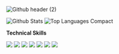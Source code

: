![Github header (2)](https://user-images.githubusercontent.com/101967370/178149742-f554d70d-9521-436c-b4ff-8d6ec4dd050d.png)


![Github Stats](https://github-readme-stats.vercel.app/api?username=jadhavsiid&show_icons=true&theme=omni)
![Top Languages Compact](https://github-readme-stats.vercel.app/api/top-langs/?username=jadhavsiid&layout=compact&theme=omni)

**Technical Skills**

<img src="https://img.shields.io/badge/-A8B9CC?logo=C&logoColor=fff"> <img src="https://img.shields.io/badge/-C++-00599C?logo=C&logoColor=fff"> <img src="https://img.shields.io/badge/-Python-3776AB?logo=python&logoColor=ffd644"> <img src="https://img.shields.io/badge/-HTML-E34F26?logo=html5&logoColor=fff"> <img src="https://img.shields.io/badge/-CSS-1572B6?logo=css3&logoColor=fff"> <img src="https://img.shields.io/badge/-Bootstrap-7952B3?logo=bootstrap&logoColor=fff"> <img src="https://img.shields.io/badge/-Javascipt-F7DF1E?logo=Javascript&logoColor=fff">
